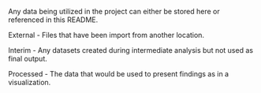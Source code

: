 Any data being utilized in the project can either be stored here or referenced in this README.

External - Files that have been import from another location.

Interim - Any datasets created during intermediate analysis but not used as final output.

Processed - The data that would be used to present findings as in a visualization.

